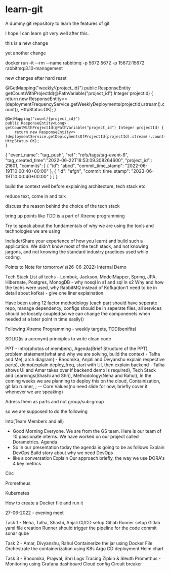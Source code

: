 # learn-git
A dummy git repository to learn the features of git

I hope I can learn git very well after this.

this is a new change

yet another change

docker run -it --rm --name rabbitmq -p 5672:5672 -p 15672:15672 rabbitmq:3.10-management

new changes after hard reset

@GetMapping("weekly/{project_id}")
    public ResponseEntity<Long> getCountWithProjectId(@PathVariable("project_id") Integer projectId) {
        return new ResponseEntity<>(deploymentFrequencyService.getWeeklyDeployments(projectId).stream().count(), HttpStatus.OK);
    }

    
    @GetMapping("count/{project_id}")
    public ResponseEntity<Long> getCountWithProjectId(@PathVariable("project_id") Integer projectId) {
        return new ResponseEntity<>(deploymentService.getDeploymentsOfProjectId(projectId).stream().count(), HttpStatus.OK);
    }


{
  "event_name": "tag_push",
  "ref": "refs/tags/tag-event-6",
  "tag_created_time":"2022-06-22T18:53:09.308264600",
  "project_id" : 21601,
  "commits": [
    {
      "id": "abcd",
      "commit_time_stamp": "2022-06-19T10:00:40+00:00"
    },
    {
      "id": "efgh",
      "commit_time_stamp": "2023-06-19T10:00:40+00:00"
    }
  ]
}


build the context well before explaining architecture, tech stack etc.

reduce text, come in and talk

discuss the reason behind the choice of the tech stack

bring up points like TDD is a part of Xtreme programming

Try to speak about the fundamentals of why we are using the tools and technologies we are using

Include/Share your experience of how you learnt and build such a application. We didn't know most of the tech stack, and not knowing jargons, and not knowing the standard industry practices used while coding.


Points to Note for tomorrow's(26-06-2022) Internal Demo

Tech Stack
List all techs - Lombok, Jackson, ModelMapper, Spring, JPA, Hibernate, Postgres, MonogDB - why nosql in s1 and sql in s2
Why and how the techs were used, why RabbitMQ instead of Kofka(don't need to be in detail about kofka) - give one liner explaination.

Have been using 12 factor methodology (each part should have seperate repo, manage dependency, configs should be in seperate files, all services should be loosely coupled(so we can change the componenets when needed at a later point in time easily))

Following Xtreme Programming - weekly targets, TDD(benifits)

SOLID(is a acronym) principles to write clean code

PPT - Intro(photos of members), Agenda(Brief Structure of the PPT), problem statement(what and why we are solving, build the context - Talha and Me), arch diagram( - Bhoomika, Anjali and Divyanshu explain respective parts), demo(explain deploy_freq, start with UI, then explain backend - Talha shows UI and Amar takes over if backend demo is required), Tech Stack and Learnings(Shashi and Shri), Methodology(Neha and Rahul), In the coming weeks we are planning to deploy this on the cloud, Containization, git lab runner, ;
-- Core Values(no need slide for now, briefly cover it whenever we are speaking)

Adress them as parts and not group/sub-group


so we are supposed to do the following

Into(Team Members and all)
 - Good Morning Everyone. We are from the GS team. Here is our team of 10 passionate interns. We have worked on our project called Dorametrics.
Agenda
 - So in our presentation today the agenda is going to be as follows
Explain DevOps
Build story about why we need DevOps 
 - like a conversation
Explain Our approach briefly, the way we use DORA's 4 key metrics



Circ

Prometheus

Kubernetes

How to create a Docker file and run it




27-06-2022 - evening meet


Task 1 - Neha, Talha, Shashi, Anjali
CI/CD setup
  Gitlab Runner setup
  Gitlab yaml file creation
  Runner should trigger the pipeline for the code commit
  sonar qube

Task 2 - Amar, Divyanshu, Rahul
Containerize the jar using Docker File
Orchestrate the containerization using K8s
Argo CD deployment
Helm chart

Task 3 - Bhoomika, Prajwal, Shri
Logs Tracing
  Zipkin & Sleuth
Promethus -  Monitoring using Grafana dashboard
Cloud config
Circuit breaker